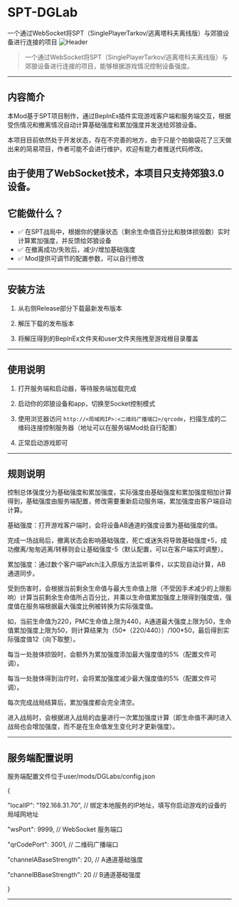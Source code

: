 # SPT-DGLab
一个通过WebSocket将SPT（SinglePlayerTarkov/逃离塔科夫离线版）与郊狼设备进行连接的项目
![Header](https://your.image.url/header.png)

> 一个通过WebSocket将SPT（SinglePlayerTarkov/逃离塔科夫离线版）与郊狼设备进行连接的项目，能够根据游戏情况控制设备强度。

---

##  内容简介

本Mod基于SPT项目制作，通过BepInEx插件实现游戏客户端和服务端交互，根据受伤情况和撤离情况自动计算基础强度和累加强度并发送给郊狼设备。

本项目目前依然处于开发状态，存在不完善的地方，由于只是个拍脑袋花了三天做出来的简易项目，作者可能不会进行维护，欢迎有能力者推送代码修改。

由于使用了WebSocket技术，本项目只支持郊狼3.0设备。
---

##  它能做什么？

- ✅ 在SPT战局中，根据你的健康状态（剩余生命值百分比和肢体损毁数）实时计算累加强度，并反馈给郊狼设备
- ✅ 在撤离成功/失败后，减少/增加基础强度
- ✅ Mod提供可调节的配置参数，可以自行修改

---

##  安装方法

1. 从右侧Release部分下载最新发布版本

2. 解压下载的发布版本

3. 将解压得到的BepInEx文件夹和user文件夹拖拽至游戏根目录覆盖

---

##  使用说明

1. 打开服务端和启动器，等待服务端加载完成

2. 启动你的郊狼设备和app，切换至Socket控制模式

3. 使用浏览器访问 `http://<局域网IP>:<二维码广播端口>/qrcode`，扫描生成的二维码连接控制服务器（地址可以在服务端Mod处自行配置）

4. 正常启动游戏即可

---

##  规则说明

控制总体强度分为基础强度和累加强度，实际强度由基础强度和累加强度相加计算得到，基础强度由服务端配置，修改需要重新启动服务端，累加强度由客户端自动计算。

基础强度：打开游戏客户端时，会将设备AB通道的强度设置为基础强度的值。

完成一场战局后，撤离状态会影响基础强度，死亡或迷失将导致基础强度+5，成功撤离/匆匆逃离/转移则会让基础强度-5（默认配置，可以在客户端实时调整）。

累加强度：通过数个客户端Patch注入原版方法监听事件，以实现自动计算，AB通道同步。

受到伤害时，会根据当前剩余生命值与最大生命值上限（不受因手术减少的上限影响）计算当前剩余生命值所占百分比，并乘以生命值累加强度上限得到强度值，强度值在服务端根据最大强度比例被转换为实际强度值。

如，当前生命值为220，PMC生命值上限为440，A通道最大强度上限为50，生命值累加强度上限为50，则计算结果为（50*（220/440））/100*50，最后得到实际强度值12（向下取整）。

每当一处肢体损毁时，会额外为累加强度添加最大强度值的5%（配置文件可调）。

每当一处肢体得到治疗时，会将累加强度减少最大强度值的5%（配置文件可调）。

每次完成战局结算后，累加强度都会完全清空。

进入战局时，会根据进入战局的血量进行一次累加强度计算（即生命值不满时进入战局也会增加强度，而不是在生命值发生变化时才更新强度）。

---
##  服务端配置说明

服务端配置文件位于user/mods/DGLabs/config.json

{

  "localIP": "192.168.31.70",        // 绑定本地服务的IP地址，填写你启动游戏的设备的局域网地址

  "wsPort": 9999,                       // WebSocket 服务端口

  "qrCodePort": 3001,                  // 二维码广播端口

  "channelABaseStrength": 20,        // A通道基础强度

  "channelBBaseStrength": 20         // B通道基础强度

}

---